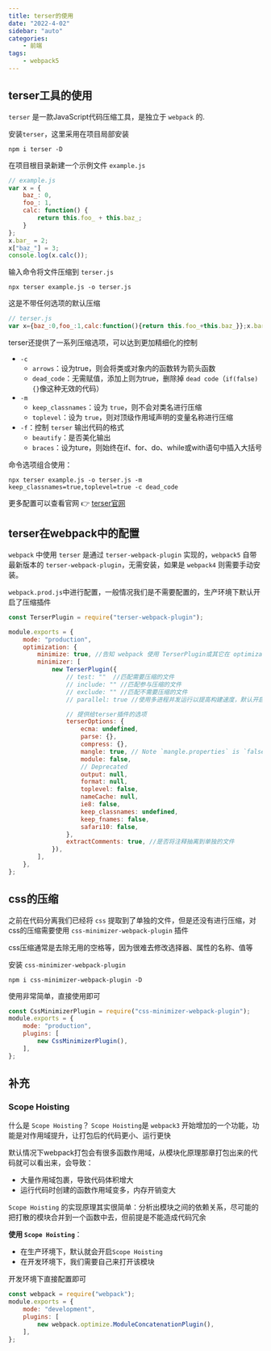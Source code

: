 ```yaml
---
title: terser的使用
date: "2022-4-02"
sidebar: "auto"
categories:
    - 前端
tags:
    - webpack5
---
```


## terser工具的使用
`terser` 是一款JavaScript代码压缩工具，是独立于 `webpack` 的.

安装`terser`，这里采用在项目局部安装
```
npm i terser -D
```
在项目根目录新建一个示例文件 `example.js`
```js
// example.js
var x = {
    baz_: 0,
    foo_: 1,
    calc: function() {
        return this.foo_ + this.baz_;
    }
};
x.bar_ = 2;
x["baz_"] = 3;
console.log(x.calc());
```
输入命令将文件压缩到 `terser.js`
```
npx terser example.js -o terser.js
```
这是不带任何选项的默认压缩
```js
// terser.js
var x={baz_:0,foo_:1,calc:function(){return this.foo_+this.baz_}};x.bar_=2;x["baz_"]=3;console.log(x.calc());
```

terser还提供了一系列压缩选项，可以达到更加精细化的控制

- `-c`
  - `arrows`：设为true，则会将类或对象内的函数转为箭头函数
  - `dead_code`：无需赋值，添加上则为true，删除掉 `dead code`（`if(false){}`像这种无效的代码）
- `-m`
  - `keep_classnames`：设为 `true`，则不会对类名进行压缩
  - `toplevel`：设为 `true`，则对顶级作用域声明的变量名称进行压缩
- `-f`：控制 `terser` 输出代码的格式
  - `beautify`：是否美化输出
  - `braces`：设为ture，则始终在if、for、do、while或with语句中插入大括号

命令选项组合使用：
```
npx terser example.js -o terser.js -m keep_classnames=true,toplevel=true -c dead_code 
```
更多配置可以查看官网 :point_right: [terser官网](https://github.com/terser/terser)

## terser在webpack中的配置

`webpack` 中使用 `terser` 是通过 `terser-webpack-plugin` 实现的，`webpack5` 自带最新版本的 `terser-webpack-plugin`，无需安装，如果是 `webpack4` 则需要手动安装。

 `webpack.prod.js`中进行配置，一般情况我们是不需要配置的，生产环境下默认开启了压缩插件
```js
const TerserPlugin = require("terser-webpack-plugin");

module.exports = {
    mode: "production",
    optimization: {
        minimize: true, //告知 webpack 使用 TerserPlugin或其它在 optimization.minimizer定义的压缩插件
        minimizer: [
            new TerserPlugin({
                // test: ""  //匹配需要压缩的文件
                // include: "" //匹配参与压缩的文件
                // exclude: "" //匹配不需要压缩的文件
                // parallel: true //使用多进程并发运行以提高构建速度，默认开启

                // 提供给terser插件的选项
                terserOptions: {
                    ecma: undefined,
                    parse: {},
                    compress: {},
                    mangle: true, // Note `mangle.properties` is `false` by default.
                    module: false,
                    // Deprecated
                    output: null,
                    format: null,
                    toplevel: false,
                    nameCache: null,
                    ie8: false,
                    keep_classnames: undefined,
                    keep_fnames: false,
                    safari10: false,
                },
                extractComments: true, //是否将注释抽离到单独的文件
            }),
        ],
    },
};

```

## css的压缩
之前在代码分离我们已经将 `css` 提取到了单独的文件，但是还没有进行压缩，对css的压缩需要使用 `css-minimizer-webpack-plugin` 插件

css压缩通常是去除无用的空格等，因为很难去修改选择器、属性的名称、值等

安装 `css-minimizer-webpack-plugin`
```
npm i css-minimizer-webpack-plugin -D
```
使用非常简单，直接使用即可
```js
const CssMinimizerPlugin = require("css-minimizer-webpack-plugin");
module.exports = {
    mode: "production",
    plugins: [
        new CssMinimizerPlugin(),
    ],
};
```

## 补充

### Scope Hoisting

什么是 `Scope Hoisting`？
`Scope Hoisting`是 `webpack3` 开始增加的一个功能，功能是对作用域提升，让打包后的代码更小、运行更快

默认情况下webpack打包会有很多函数作用域，从模块化原理那章打包出来的代码就可以看出来，会导致：
- 大量作用域包裹，导致代码体积增大
- 运行代码时创建的函数作用域变多，内存开销变大

`Scope Hoisting` 的实现原理其实很简单：分析出模块之间的依赖关系，尽可能的把打散的模块合并到一个函数中去，但前提是不能造成代码冗余


**使用 `Scope Hoisting`**：
- 在生产环境下，默认就会开启`Scope Hoisting`
- 在开发环境下，我们需要自己来打开该模块

开发环境下直接配置即可
```js
const webpack = require("webpack");
module.exports = {
    mode: "development",
    plugins: [
        new webpack.optimize.ModuleConcatenationPlugin(),
    ],
};
```
